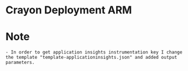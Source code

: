 # Crayon Deployment ARM
# Note 
	- In order to get application insights instrumentation key I change the template "template-applicationinsights.json" and added output parameters.

